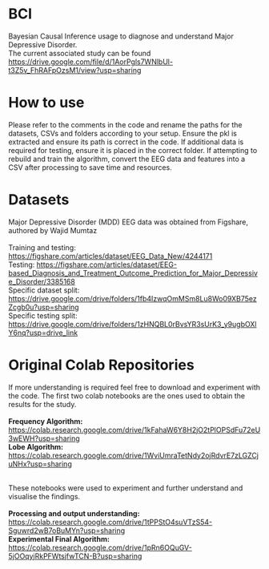 # BCI
Bayesian Causal Inference usage to diagnose and understand Major Depressive Disorder.
<br/> The current associated study can be found https://drive.google.com/file/d/1AorPgls7WNlbUl-t3Z5v_FhRAFpOzsM1/view?usp=sharing

# How to use
Please refer to the comments in the code and rename the paths for the datasets, CSVs and folders according to your setup. Ensure the pkl is extracted and ensure its path is correct in the code. If additional data is required for testing, ensure it is placed in the correct folder. 
If attempting to rebuild and train the algorithm, convert the EEG data and features into a CSV after processing to save time and resources.

# Datasets
Major Depressive Disorder (MDD) EEG data was obtained from Figshare, authored by Wajid Mumtaz
<br/> 
<br/> Training and testing: https://figshare.com/articles/dataset/EEG_Data_New/4244171
<br/> Testing: https://figshare.com/articles/dataset/EEG-based_Diagnosis_and_Treatment_Outcome_Prediction_for_Major_Depressive_Disorder/3385168
<br/> Specific dataset split: https://drive.google.com/drive/folders/1fb4IzwqOmMSm8Lu8Wo09XB75ezZcgb0u?usp=sharing
<br/> Specific testing split: https://drive.google.com/drive/folders/1zHNQBL0rBvsYR3sUrK3_y9ugbOXlY6nq?usp=drive_link

# Original Colab Repositories
If more understanding is required feel free to download and experiment with the code. The first two colab notebooks are the ones used to obtain the results for the study.
<br/> 
<br/> **Frequency Algorithm:** https://colab.research.google.com/drive/1kFahaW6Y8H2jO2tPlOPSdFu72eU3wEWH?usp=sharing
<br/> **Lobe Algorithm:** https://colab.research.google.com/drive/1WviUmraTetNdy2ojRdvrE7zLGZCjuNHx?usp=sharing

<br/>  These notebooks were used to experiment and further understand and visualise the findings.
<br/> 
<br/> **Processing and output understanding:** https://colab.research.google.com/drive/1tPPStO4suVTzS54-Sguwrd2wB7oBuMYn?usp=sharing
<br/> **Experimental Final Algorithm:** https://colab.research.google.com/drive/1pRn6OQuGV-5jOOqyjRkPFWtsjfwTCN-B?usp=sharing
